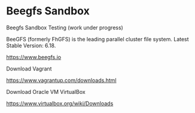 # Beegfs Sandbox
Beegfs Sandbox Testing (work under progress)

BeeGFS (formerly FhGFS) is the leading parallel cluster file system.
Latest Stable Version: 6.18.

https://www.beegfs.io

Download Vagrant

https://www.vagrantup.com/downloads.html

Download Oracle VM VirtualBox

https://www.virtualbox.org/wiki/Downloads

